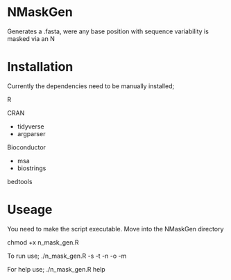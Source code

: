 # NMaskGen
Generates a .fasta, were any base position with sequence variability is masked via an N

# Installation 
Currently the dependencies need to be manually installed;

R

CRAN
-	tidyverse
-	argparser

Bioconductor
-	msa
-	biostrings

bedtools 

# Useage

You need to make the script executable. 
Move into the NMaskGen directory

chmod +x n_mask_gen.R

To run use; 
./n_mask_gen.R -s -t -n -o -m

For help use;
./n_mask_gen.R help




